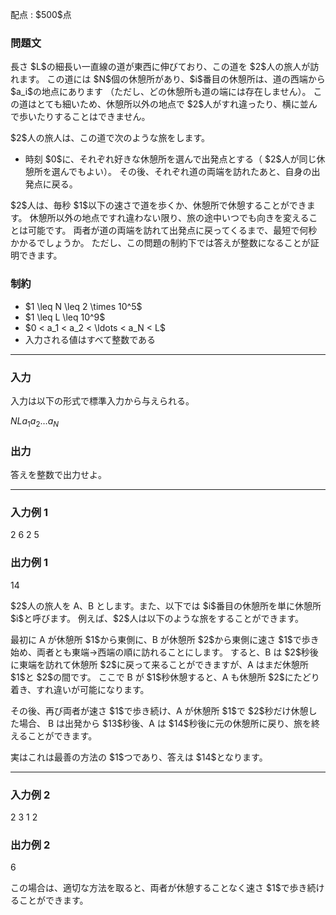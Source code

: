 
<div>

<span>

<span>

<p>
配点 : $500$点
</p>

<div>

<section>

### **問題文**

<p>
長さ $L$の細長い一直線の道が東西に伸びており、この道を $2$人の旅人が訪れます。
この道には $N$個の休憩所があり、$i$番目の休憩所は、道の西端から $a_i$の地点にあります
（ただし、どの休憩所も道の端には存在しません）。
この道はとても細いため、休憩所以外の地点で $2$人がすれ違ったり、横に並んで歩いたりすることはできません。
</p>

<p>
$2$人の旅人は、この道で次のような旅をします。
</p>

<ul>

<li>
時刻 $0$に、それぞれ好きな休憩所を選んで出発点とする（ $2$人が同じ休憩所を選んでもよい）。
その後、それぞれ道の両端を訪れたあと、自身の出発点に戻る。
</li>

</ul>

<p>
$2$人は、毎秒 $1$以下の速さで道を歩くか、休憩所で休憩することができます。
休憩所以外の地点ですれ違わない限り、旅の途中いつでも向きを変えることは可能です。
両者が道の両端を訪れて出発点に戻ってくるまで、最短で何秒かかるでしょうか。
ただし、この問題の制約下では答えが整数になることが証明できます。
</p>

</section>

</div>

<div>

<section>

### **制約**

<ul>

<li>
$1 \leq N \leq 2 \times 10^5$
</li>

<li>
$1 \leq L \leq 10^9$
</li>

<li>
$0 < a_1 < a_2 < \ldots < a_N < L$
</li>

<li>
入力される値はすべて整数である
</li>

</ul>

</section>

</div>

---

<div>

<div>

<section>

### **入力**

<p>
入力は以下の形式で標準入力から与えられる。
</p>

<div>

$N$$L$$a_1$$a_2$$\ldots$$a_N$
</div>

</section>

</div>

<div>

<section>

### **出力**

<p>
答えを整数で出力せよ。
</p>

</section>

</div>

</div>

---

<div>

<section>

### **入力例 1**

<div>

2 6
2 5

</div>

</section>

</div>

<div>

<section>

### **出力例 1**

<div>

14

</div>

<p>
$2$人の旅人を A、B とします。また、以下では $i$番目の休憩所を単に休憩所 $i$と呼びます。
例えば、$2$人は以下のような旅をすることができます。
</p>

<p>
最初に A が休憩所 $1$から東側に、B が休憩所 $2$から東側に速さ $1$で歩き始め、両者とも東端→西端の順に訪れることにします。
すると、B は $2$秒後に東端を訪れて休憩所 $2$に戻って来ることができますが、A はまだ休憩所 $1$と $2$の間です。
ここで B が $1$秒休憩すると、A も休憩所 $2$にたどり着き、すれ違いが可能になります。
</p>

<p>
その後、再び両者が速さ $1$で歩き続け、A が休憩所 $1$で $2$秒だけ休憩した場合、
B は出発から $13$秒後、A は $14$秒後に元の休憩所に戻り、旅を終えることができます。
</p>

<p>
実はこれは最善の方法の $1$つであり、答えは $14$となります。
</p>

</section>

</div>

---

<div>

<section>

### **入力例 2**

<div>

2 3
1 2

</div>

</section>

</div>

<div>

<section>

### **出力例 2**

<div>

6

</div>

<p>
この場合は、適切な方法を取ると、両者が休憩することなく速さ $1$で歩き続けることができます。
</p>

</section>

</div>

</span>

</span>

</div>
